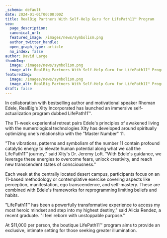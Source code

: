 ```yaml
---
_schema: default
date: 2024-01-01T00:00:00Z
title: RealBig Partners With Self-Help Guru for LifePath11™ Program
seo:
  page_description:
  canonical_url:
  featured_image: /images/news/symbolism.png
  author_twitter_handle:
  open_graph_type: article
  no_index: false
author: David Large
thumbImg:
  image: /images/news/symbolism.png
  image_alt: RealBig Partners With Self-Help Guru for LifePath11™ Program
featuredImg:
  image: /images/news/symbolism.png
  image_alt: RealBig Partners With Self-Help Guru for LifePath11™ Program
draft: false
---
```

In collaboration with bestselling author and motivational speaker Rhoman Edele, RealBig's XIty Incorporated has launched an immersive self-actualization program dubbed LifePath11™.

The 11-week experiential retreat pairs Edele's principles of awakened living with the numerological technologies XIty has developed around spiritually optimizing one's relationship with the "Master Number" 11.

"The vibrations, patterns and symbolism of the number 11 contain profound catalytic energy to elevate human potential along what we call the LifePath11™ journey," said XIty's Dr. Jeremy Loft. "With Edele's guidance, we leverage these energies to overcome fears, unlock creativity, and reach new transcendent states of consciousness."

Each week at the centrally located desert campus, participants focus on an 11-based methodology or contemplative exercise covering aspects like perception, manifestation, ego transcendence, and self-mastery. These are combined with Edele's frameworks for reprogramming limiting beliefs and habits.

"LifePath11™ has been a powerfully transformative experience to access my most heroic mindset and step into my highest destiny," said Alicia Rendez, a recent graduate. "I feel reborn with unstoppable purpose."

At $11,000 per person, the boutique LifePath11™ program aims to provide an exclusive, intimate setting for those seeking greater illumination.